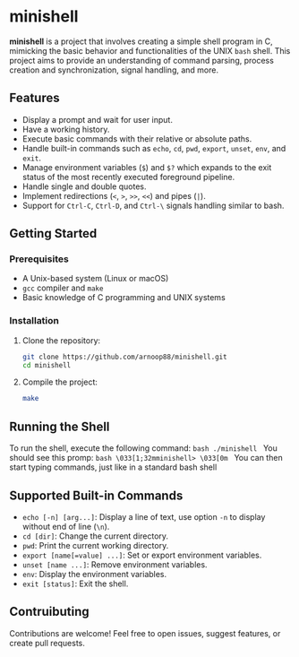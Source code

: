 # minishell

**minishell** is a project that involves creating a simple shell program in C, mimicking the basic behavior and functionalities of the UNIX `bash` shell. This project aims to provide an understanding of command parsing, process creation and synchronization, signal handling, and more.

## Features

- Display a prompt and wait for user input.
- Have a working history.
- Execute basic commands with their relative or absolute paths.
- Handle built-in commands such as `echo`, `cd`, `pwd`, `export`, `unset`, `env`, and `exit`.
- Manage environment variables (`$`) and `$?` which expands to the exit status of the most recently executed foreground pipeline.
- Handle single and double quotes.
- Implement redirections (`<`, `>`, `>>`, `<<`) and pipes (`|`).
- Support for `Ctrl-C`, `Ctrl-D`, and `Ctrl-\` signals handling similar to bash.

## Getting Started

### Prerequisites

- A Unix-based system (Linux or macOS)
- `gcc` compiler and `make`
- Basic knowledge of C programming and UNIX systems

### Installation

1. Clone the repository:

   ```bash
   git clone https://github.com/arnoop88/minishell.git
   cd minishell

2. Compile the project:

	```bash
	make

## Running the Shell

To run the shell, execute the following command:
	```bash
	./minishell
	```
You should see this promp:
	```bash
	\033[1;32mminishell> \033[0m
	```
You can then start typing commands, just like in a standard bash shell

## Supported Built-in Commands

- `echo [-n] [arg...]`: Display a line of text, use option `-n` to display without end of line (`\n`).
- `cd [dir]`: Change the current directory.
- `pwd`: Print the current working directory.
- `export [name[=value] ...]`: Set or export environment variables.
- `unset [name ...]`: Remove environment variables.
- `env`: Display the environment variables.
- `exit [status]`: Exit the shell.

## Contruibuting

Contributions are welcome! Feel free to open issues, suggest features, or create pull requests.